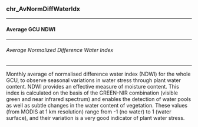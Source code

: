 ### chr_AvNormDiffWaterIdx



------
#### Average GCU NDWI



------
###### Average Normalized Difference Water Index



------
Monthly average of normalised difference water index (NDWI) for the whole GCU, to observe seasonal variations in water stress through plant water content. NDWI provides an effective measure of moisture content. This index is calculated on the basis of the GREEN-NIR combination (visible green and near infrared spectrum) and enables the detection of water pools as well as subtle changes in the water content of vegetation. These values (from MODIS at 1 km resolution) range from -1 (no water) to 1 (water surface), and their variation is a very good indicator of plant water stress.